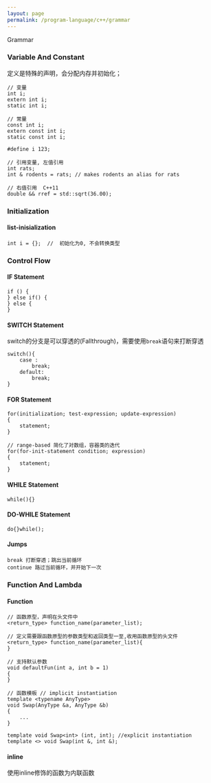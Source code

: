```yaml
---
layout: page
permalink: /program-language/c++/grammar
---
```


Grammar

### Variable And Constant

定义是特殊的声明，会分配内存并初始化；

    // 变量
    int i;
    extern int i;
    static int i;

    // 常量
    const int i;
    extern const int i;
    static const int i;

    #define i 123;

    // 引用变量, 左值引用
    int rats;
    int & rodents = rats; // makes rodents an alias for rats

    // 右值引用  C++11
    double && rref = std::sqrt(36.00);

### Initialization

#### list-inisialization

    int i = {};  //  初始化为0, 不会转换类型

### Control Flow

#### IF Statement

    if () {
    } else if() {
    } else {
    }

#### SWITCH Statement
switch的分支是可以穿透的(Fallthrough)，需要使用`break`语句来打断穿透

    switch(){
        case :
            break;
        default:
            break;
    }

#### FOR Statement

    for(initialization; test-expression; update-expression)
    {
        statement;
    }

    // range-based 简化了对数组，容器类的迭代
    for(for-init-statement condition; expression)
    {
        statement;
    }

#### WHILE Statement

    while(){}

#### DO-WHILE Statement

    do{}while();

#### Jumps

    break 打断穿透；跳出当前循环
    continue 路过当前循环，并开始下一次

### Function And Lambda
#### Function

    // 函数原型，声明在头文件中
    <return_type> function_name(parameter_list);

    // 定义需要跟函数原型的参数类型和返回类型一至,收用函数原型的头文件
    <return_type> function_name(parameter_list){
    }

    // 支持默认参数
    void defaultFun(int a, int b = 1)
    {
    }

    // 函数模板 // implicit instantiation
    template <typename AnyType>
    void Swap(AnyType &a, AnyType &b)
    {
        ...
    }

    template void Swap<int> (int, int); //explicit instantiation
    template <> void Swap(int &, int &);

#### inline
使用inline修饰的函数为内联函数


